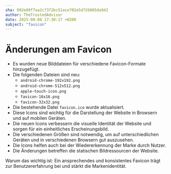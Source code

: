 ```yaml
---
sha: 892e89f7aa2c7372bc51ace702e5d726805da942
author: TheTrustedAdvisor
date: 2025-08-08 17:30:17 +0200
subject: "favicon"
---
```


  # Änderungen am Favicon

- Es wurden neue Bilddateien für verschiedene Favicon-Formate hinzugefügt.
- Die folgenden Dateien sind neu:
  - `android-chrome-192x192.png`
  - `android-chrome-512x512.png`
  - `apple-touch-icon.png`
  - `favicon-16x16.png`
  - `favicon-32x32.png`
- Die bestehende Datei `favicon.ico` wurde aktualisiert.
- Diese Icons sind wichtig für die Darstellung der Website in Browsern und auf mobilen Geräten.
- Die neuen Icons verbessern die visuelle Identität der Website und sorgen für ein einheitliches Erscheinungsbild.
- Die verschiedenen Größen sind notwendig, um auf unterschiedlichen Geräten und in verschiedenen Browsern gut auszusehen.
- Die Icons helfen auch bei der Wiedererkennung der Marke durch Nutzer.
- Die Änderungen betreffen die statischen Bildressourcen der Website.

Warum das wichtig ist: Ein ansprechendes und konsistentes Favicon trägt zur Benutzererfahrung bei und stärkt die Markenidentität.
